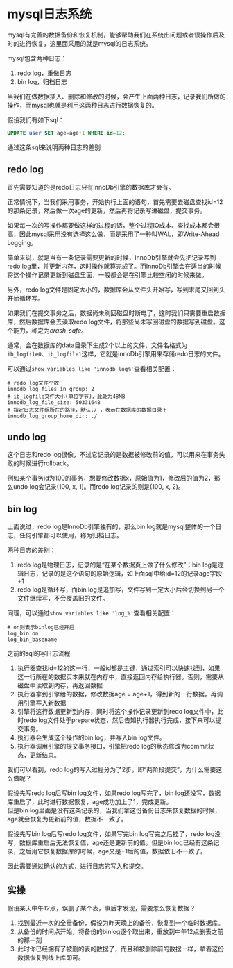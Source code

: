 # mysql日志系统
mysql有完善的数据备份和恢复机制，能够帮助我们在系统出问题或者误操作后及时的进行恢复，这里面采用的就是mysql的日志系统。

mysql包含两种日志：
1. redo log，重做日志
2. bin log，归档日志

当我们在做数据插入、删除和修改的时候，会产生上面两种日志，记录我们所做的操作，而mysql也就是利用这两种日志进行数据恢复的。

假设我们有如下sql：
```sql
UPDATE user SET age=age+1 WHERE id=12;
```
通过这条sql来说明两种日志的差别

## redo log
首先需要知道的是redo日志只有InnoDb引擎的数据库才会有。

正常情况下，当我们采用事务，开始执行上面的语句，首先需要去磁盘查找id=12的那条记录，然后做一次age的更新，然后再将记录写进磁盘，提交事务。

如果每一次的写操作都要做这样的过程的话，整个过程IO成本、查找成本都会很高，因此mysql采用没有选择这么做，而是采用了一种叫WAL，即Write-Ahead Logging。

简单来说，就是当有一条记录需要更新的时候，InnoDb引擎就会先把记录写到redo log里，并更新内存，这时操作就算完成了。而InnoDb引擎会在适当的时候将这个操作记录更新到磁盘里面，一般都会是在引擎比较空闲的时候来做。

另外，redo log文件是固定大小的，数据库会从文件头开始写，写到末尾又回到头开始循环写。

如果我们在提交事务之后，数据尚未刷回磁盘时断电了，这时我们只需要重启数据库，然后数据库会去读取redo log文件，将那些尚未写回磁盘的数据写到磁盘。这个能力，称之为*crash-safe*。

通常，会在数据库的data目录下生成2个以上的文件，文件名格式为`ib_logfile0`、`ib_logfile1`这样，它就是innoDb引擎用来存储redo日志的文件。

可以通过`show variables like 'innodb_log%'`查看相关配置：
```
# redo log文件个数
innodb_log_files_in_group: 2
# ib_logfile文件大小(单位字节)，此处为48MB
innodb_log_file_size: 50331648
# 指定日志文件组所在的路径，默认./ ，表示在数据库的数据目录下
innodb_log_group_home_dir: ./
```

## undo log
这个日志和redo log很像，不过它记录的是数据被修改前的值，可以用来在事务失败的时候进行rollback。

例如某个事务id为100的事务，想要修改数据x，原始值为1，修改后的值为2，那么undo log会记录(100, x, 1)。而redo log记录的则是(100, x, 2)。

## bin log
上面说过，redo log是InnoDb引擎独有的，那么bin log就是mysql整体的一个日志，任何引擎都可以使用，称为归档日志。

两种日志的差别：
1. redo log是物理日志，记录的是“在某个数据页上做了什么修改”；bin log是逻辑日志，记录的是这个语句的原始逻辑，如上面sql中给id=12的记录age字段+1
2. redo log是循环写，而bin log是追加写，文件写到一定大小后会切换到另一个文件继续写，不会覆盖旧的文件。

同理，可以通过`show variables like 'log_%'`查看相关配置：
```
# on则表示binlog已经开启
log_bin on
log_bin_basename
```

之前的sql的写日志流程
1. 执行器查找id=12的这一行，一般id都是主键，通过索引可以快速找到，如果这一行所在的数据页本来就在内存中，直接返回内存给执行器。否则，需要从磁盘中读取到内存，再返回数据
2. 执行器拿到引擎给的数据，修改数据age = age+1，得到新的一行数据，再调用引擎写入新数据
3. 引擎将这行数据更新到内存，同时将这个操作记录更新到redo log文件中，此时redo log文件处于prepare状态，然后告知执行器执行完成，接下来可以提交事务。
4. 执行器会生成这个操作的bin log，并写入bin log文件。
5. 执行器调用引擎的提交事务接口，引擎把redo log的状态修改为commit状态，更新结束。

我们可以看到，redo log的写入过程分为了2步，即“两阶段提交”，为什么需要这么做呢？

假设先写redo log后写bin log文件，如果redo log写完了，bin log还没写，数据库重启了，此时进行数据恢复，age成功加上了1，完成更新。  
但是bin log里面是没有这条记录的，当我们拿这份备份日志来恢复数据的时候，age就会恢复为更新前的值，数据不一致了。

假设先写bin log后写redo log文件，如果写完bin log写完之后挂了，redo log没写，数据库重启后无法恢复值，age还是更新前的值。但是bin log已经有这条记录，之后用它恢复数据库的时候，age又是+1后的值，数据依旧不一致了。

因此需要通过确认的方式，进行日志的写入和提交。

## 实操
假设某天中午12点，误删了某个表，事后才发现，需要怎么恢复数据？

1. 找到最近一次的全量备份，假设为昨天晚上的备份，恢复到一个临时数据库。
2. 从备份的时间点开始，将备份的binlog逐个取出来，重放到中午12点删表之前的那一刻
3. 此时你已经拥有了被删的表的数据了，而且和被删除前的数据一样，拿着这份数据恢复到线上库即可。